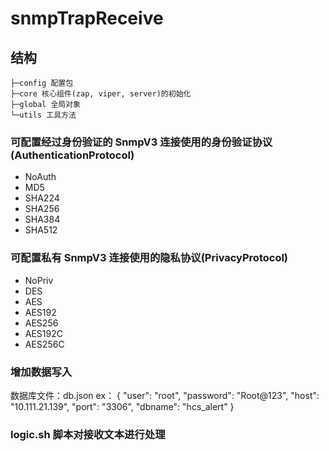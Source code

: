 # snmpTrapReceive


## 结构
```shell
├─config 配置包 
├─core 核心组件(zap, viper, server)的初始化
├─global 全局对象
└─utils 工具方法
```


### 可配置经过身份验证的 SnmpV3 连接使用的身份验证协议(AuthenticationProtocol)
+ NoAuth
+ MD5
+ SHA224
+ SHA256
+ SHA384
+ SHA512
### 可配置私有 SnmpV3 连接使用的隐私协议(PrivacyProtocol)
+ NoPriv
+ DES
+ AES
+ AES192
+ AES256
+ AES192C
+ AES256C
### 增加数据写入
数据库文件：db.json
ex：
{
  "user": "root",
  "password": "Root@123",
  "host": "10.111.21.139",
  "port": "3306",
  "dbname": "hcs_alert"
}
### logic.sh 脚本对接收文本进行处理
